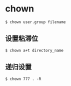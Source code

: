 # chown

```
$ chown user.group filename
```

## 设置粘滞位

```
$ chown a+t directory_name
```

## 递归设置

```
$ chown 777 . -R
```